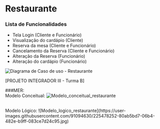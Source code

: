 # Restaurante

### Lista de Funcionalidades

- Tela Login (Cliente e Funcionário)
- Visualização do cardápio (Cliente)
- Reserva da mesa (Cliente e Funcionário)
- Cancelamento da Reserva (Cliente e Funcionário)
- Alteração da Reserva (Funcionário)
- Alteração do cardápio (Funcionário)

![Diagrama de Caso de uso - Restaurante](https://user-images.githubusercontent.com/99230983/225476029-5dcf0992-76ed-495e-bde8-051c15c731e1.jpeg)



[PROJETO INTEGRADOR III - Turma B]

###MER: <br>
Modelo Conceitual:
![Modelo_conceitual_restaurante](https://user-images.githubusercontent.com/93954117/225476886-dd84ac6f-4409-4cd9-a77b-3172cd894dcf.JPG)

<br>
Modelo Lógico:
![Modelo_logico_restaurante](https://user-images.githubusercontent.com/91094630/225478252-80ab5bd7-06b4-482e-b9ff-083ce7d24c95.jpg)


